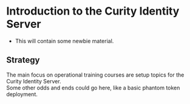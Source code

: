 # Introduction to the Curity Identity Server

- This will contain some newbie material.

## Strategy

The main focus on operational training courses are setup topics for the Curity Identity Server.\
Some other odds and ends could go here, like a basic phantom token deployment.